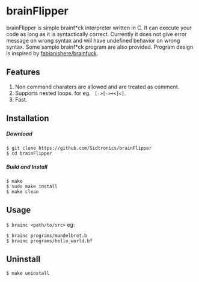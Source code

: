 # brainFlipper
brainFlipper is simple brainf\*ck interpreter written in C.
It can execute your code as long as it is syntactically correct.
Currently it does not give error message on wrong syntax and will have undefined behavior on wrong syntax.
Some sample brainf\*ck program are also provided.
Program design is inspired by [fabianishere/brainfuck](https://github.com/fabianishere/brainfuck).
## Features
1) Non command charaters are allowed and are treated as comment.
2) Supports nested loops. for eg. ` [->[->+<]<]`.
3) Fast.

## Installation

##### Download
```
$ git clone https://github.com/Sidtronics/brainFlipper
$ cd brainFlipper
```
##### Build and Install
```
$ make
$ sudo make install
$ make clean
```
## Usage
`$ brainc <path/to/src>`
eg:
```
$ brainc programs/mandelbrot.b
$ brainc programs/hello_world.bf
```
## Uninstall
```
$ make uninstall
```

